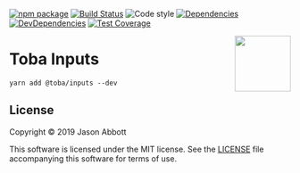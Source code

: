 [![npm package](https://img.shields.io/npm/v/@toba/inputs.svg)](https://www.npmjs.org/package/@toba/inputs)
[![Build Status](https://travis-ci.org/toba/inputs.svg?branch=master)](https://travis-ci.org/toba/inputs)
![Code style](https://img.shields.io/badge/code_style-prettier-ff69b4.svg)
[![Dependencies](https://img.shields.io/david/toba/inputs.svg)](https://david-dm.org/toba/inputs)
[![DevDependencies](https://img.shields.io/david/dev/toba/inputs.svg)](https://david-dm.org/toba/inputs#info=devDependencies&view=list)
[![Test Coverage](https://codecov.io/gh/toba/inputs/branch/master/graph/badge.svg)](https://codecov.io/gh/toba/inputs)

<img src='https://toba.github.io/about/images/logo-colored.svg' width="100" align="right"/>

# Toba Inputs

```
yarn add @toba/inputs --dev
```

## License

Copyright &copy; 2019 Jason Abbott

This software is licensed under the MIT license. See the [LICENSE](./LICENSE) file
accompanying this software for terms of use.
